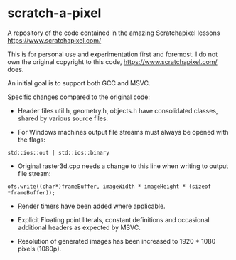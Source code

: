 # scratch-a-pixel
A repository of the code contained in the amazing Scratchapixel lessons https://www.scratchapixel.com/

This is for personal use and experimentation first and foremost. I do not own the original copyright to this code, https://www.scratchapixel.com/ does.

An initial goal is to support both GCC and MSVC.

Specific changes compared to the original code:

- Header files util.h, geometry.h, objects.h have consolidated classes, shared by various source files.

- For Windows machines output file streams must always be opened with the flags: 

`std::ios::out | std::ios::binary`

- Original raster3d.cpp needs a change to this line when writing to output file stream:

`ofs.write((char*)frameBuffer, imageWidth * imageHeight * (sizeof *frameBuffer));`

- Render timers have been added where applicable.

- Explicit Floating point literals, constant definitions and occasional additional headers as expected by MSVC. 

- Resolution of generated images has been increased to 1920 * 1080 pixels (1080p).

